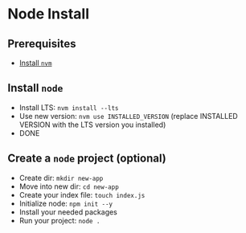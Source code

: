 # Node Install

## Prerequisites

- [Install `nvm`](./nvm-install.md)

## Install `node`

- Install LTS: `nvm install --lts`
- Use new version: `nvm use INSTALLED_VERSION` (replace INSTALLED VERSION with the LTS version you installed)
- DONE

## Create a `node` project (optional)

- Create dir: `mkdir new-app`
- Move into new dir: `cd new-app`
- Create your index file: `touch index.js`
- Initialize node: `npm init --y`
- Install your needed packages
- Run your project: `node .`
